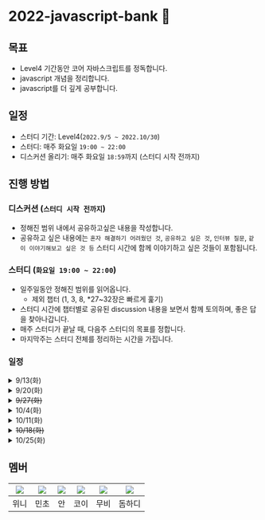 # 2022-javascript-bank 🏦
## 목표 
- Level4 기간동안 코어 자바스크립트를 정독합니다. 
- javascript 개념을 정리합니다.
- javascript를 더 깊게 공부합니다. 

## 일정 
- 스터디 기간: 
  Level4(`2022.9/5 ~ 2022.10/30`)
- 스터디:
  매주 화요일 `19:00 ~ 22:00`
- 디스커션 올리기:
  매주 화요일 `18:59`까지 (스터디 시작 전까지) 

## 진행 방법 
### 디스커션 (`스터디 시작 전까지`)
- 정해진 범위 내에서 공유하고싶은 내용을 작성합니다. 
- 공유하고 싶은 내용에는 `혼자 해결하기 어려웠던 것`, `공유하고 싶은 것`, `인터뷰 질문`, `같이 이야기해보고 싶은 것 등` 스터디 시간에 함께 이야기하고 싶은 것들이 포함됩니다. 
  
### 스터디 (`화요일 19:00 ~ 22:00`)
- 일주일동안 정해진 범위를 읽어옵니다. 
  - 제외 챕터 (1, 3, 8, *27~32장은 빠르게 훑기)
- 스터디 시간에 챕터별로 공유된 discussion 내용을 보면서 함께 토의하며, 좋은 답을 찾아나갑니다. 
- 매주 스터디가 끝날 때, 다음주 스터디의 목표를 정합니다. 
- 마지막주는 스터디 전체를 정리하는 시간을 가집니다. 

### 일정
<details>
<summary>9/13(화)</summary>

- 범위 : 데이터 타입
- 장소 : 선릉 캠퍼스
- 시간 : 19:00 ~ 22:00
</details>

<details>
<summary>9/20(화)</summary>

- 범위 : 실행 컨텍스트 (12장, 13장, 14장, 15장, 22장, 23장)
- 장소 : 선릉 캠퍼스
- 시간 : 19:00 ~ 22:00
</details>

<details>
<summary><s>9/27(화)</s></summary>
- 미션, 데모데이, 프로젝트 일정으로 인해 취소합니다. 

- 범위 : this
- 장소 : 잠실 캠퍼스
- 시간 : 19:00 ~ 22:00
</details>

<details>
<summary>10/4(화)</summary>

- 범위 : this
- 장소 : 잠실 캠퍼스
- 시간 : 19:00 ~ 22:00
</details>


<details>
<summary>10/11(화)</summary>

- 범위 : 콜백 함수, 비동기, 이벤트루프(deep dive 42장, 812p~) 
- 장소 : 잠실 캠퍼스
- 시간 : 19:00 ~ 22:00
- 공유자📢 : 민초(콜백 함수, 비동기) & 코이(이벤트루프) 
</details>

<details>
<summary><s>10/18(화)</s></summary>
- 최종 데모데이 일정으로 인해 취소합니다. 

- 범위 : 클로저, 실행 컨텍스트
- 장소 : 잠실 캠퍼스
- 시간 : 19:00 ~ 22:00
- 공유자📢 : 위니 
</details>

<details>
<summary>10/25(화)</summary>

- 범위 : 프로토타입
- 장소 : 잠실 캠퍼스
- 시간 : 19:00 ~ 22:00
- 공유자📢 : 안
</details>

## 멤버 
|[![](https://github.com/rladpwl0512.png?size=80)](https://github.com/rladpwl0512)|[![](https://github.com/jswith.png?size=80)](https://github.com/jswith) |[![](https://github.com/jin7969.png?size=80)](https://github.com/jin7969) | [![](https://github.com/InKyoJeong.png?size=80)](https://github.com/InKyoJeong) |  [![](https://github.com/byhhh2.png?size=80)](https://github.com/byhhh2) |  [![](https://github.com/DomMorello.png?size=80)](https://github.com/DomMorello) | 
|:---:|:---:|:---:|:---:|:---:|:---:|
| 위니 | 민초 | 안 | 코이 | 무비 | 돔하디 
